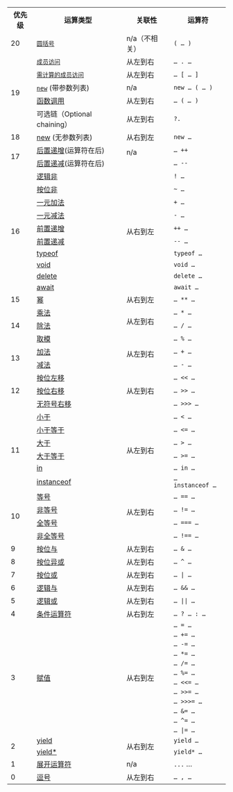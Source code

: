 <table class="fullwidth-table">
 <tbody>
  <tr>
   <th>优先级</th>
   <th>运算类型</th>
   <th>关联性</th>
   <th>运算符</th>
  </tr>
  <tr>
   <td>20</td>
   <td><a href="/zh-CN/docs/Web/JavaScript/Reference/Operators/Grouping" title="圆括号运算符 ( )&nbsp;用于控制表达式中的运算优先级。"><code>圆括号</code></a></td>
   <td>n/a（不相关）</td>
   <td><code>( … )</code></td>
  </tr>
  <tr>
   <td rowspan="5">19</td>
   <td><a href="/zh-CN/docs/Web/JavaScript/Reference/Operators/Property_Accessors#点符号表示法" title="属性访问器提供了两种方式用于访问一个对象的属性，它们分别是点号和方括号。"><code>成员访问</code></a></td>
   <td>从左到右</td>
   <td><code>… . …</code></td>
  </tr>
  <tr>
   <td><a href="/zh-CN/docs/Web/JavaScript/Reference/Operators/Property_Accessors#括号表示法" title="属性访问器提供了两种方式用于访问一个对象的属性，它们分别是点号和方括号。"><code>需计算的成员访问</code></a></td>
   <td>从左到右</td>
   <td><code>… [ … ]</code></td>
  </tr>
  <tr>
   <td><a href="/zh-CN/docs/Web/JavaScript/Reference/Operators/new" title="new&nbsp;运算符创建一个用户定义的对象类型的实例或具有构造函数的内置对象的实例。"><code>new</code></a> (带参数列表)</td>
   <td>n/a</td>
   <td><code>new … ( … )</code></td>
  </tr>
  <tr>
   <td><a href="https://developer.mozilla.org/zh-CN/docs/Web/JavaScript/Guide/Functions" title="JavaScript/Reference/Operators/Special_Operators/function_call">函数调用</a></td>
   <td>从左到右</td>
   <td><code>… (&nbsp;<var>…&nbsp;</var>)</code></td>
  </tr>
  <tr>
   <td><a class="new" rel="nofollow" title="该页面尚未创建。">可选链（Optional chaining）</a></td>
   <td>从左到右</td>
   <td><code>?.</code></td>
  </tr>
  <tr>
   <td rowspan="1">18</td>
   <td><a href="https://developer.mozilla.org/zh-CN/docs/Web/JavaScript/Reference/Operators/new" title="JavaScript/Reference/Operators/Special_Operators/new_Operator">new</a>&nbsp;(无参数列表)</td>
   <td>从右到左</td>
   <td><code>new …</code></td>
  </tr>
  <tr>
   <td rowspan="2">17</td>
   <td><a href="https://developer.mozilla.org/zh-CN/docs/Web/JavaScript/Reference/Operators/Arithmetic_Operators#Increment" title="JavaScript/Reference/Operators/Arithmetic_Operators">后置递增</a>(运算符在后)</td>
   <td colspan="1" rowspan="2">n/a<br>
    &nbsp;</td>
   <td><code>… ++</code></td>
  </tr>
  <tr>
   <td><a href="https://developer.mozilla.org/zh-CN/docs/Web/JavaScript/Reference/Operators/Arithmetic_Operators#Decrement" title="JavaScript/Reference/Operators/Arithmetic_Operators">后置递减</a>(运算符在后)</td>
   <td><code>… --</code></td>
  </tr>
  <tr>
   <td colspan="1" rowspan="10">16</td>
   <td><a href="https://developer.mozilla.org/zh-CN/docs/Web/JavaScript/Reference/Operators/Logical_Operators#Logical_NOT">逻辑非</a></td>
   <td colspan="1" rowspan="10">从右到左</td>
   <td><code>! …</code></td>
  </tr>
  <tr>
   <td><a href="https://developer.mozilla.org/zh-CN/docs/Web/JavaScript/Reference/Operators/Bitwise_Operators#Bitwise_NOT" title="JavaScript/Reference/Operators/Bitwise_Operators">按位非</a></td>
   <td><code>~ …</code></td>
  </tr>
  <tr>
   <td><a href="https://developer.mozilla.org/zh-CN/docs/Web/JavaScript/Reference/Operators/Arithmetic_Operators#Unary_plus" title="JavaScript/Reference/Operators/Arithmetic_Operators">一元加法</a></td>
   <td><code>+ …</code></td>
  </tr>
  <tr>
   <td><a href="https://developer.mozilla.org/zh-CN/docs/Web/JavaScript/Reference/Operators/Arithmetic_Operators#Unary_negation" title="JavaScript/Reference/Operators/Arithmetic_Operators">一元减法</a></td>
   <td><code>- …</code></td>
  </tr>
  <tr>
   <td><a href="https://developer.mozilla.org/zh-CN/docs/Web/JavaScript/Reference/Operators/Arithmetic_Operators#Increment" title="JavaScript/Reference/Operators/Arithmetic_Operators">前置递增</a></td>
   <td><code>++ …</code></td>
  </tr>
  <tr>
   <td><a href="https://developer.mozilla.org/zh-CN/docs/Web/JavaScript/Reference/Operators/Arithmetic_Operators#Decrement" title="JavaScript/Reference/Operators/Arithmetic_Operators">前置递减</a></td>
   <td><code>-- …</code></td>
  </tr>
  <tr>
   <td><a href="https://developer.mozilla.org/zh-CN/docs/Web/JavaScript/Reference/Operators/typeof" title="JavaScript/Reference/Operators/Special_Operators/typeof_Operator">typeof</a></td>
   <td><code>typeof …</code></td>
  </tr>
  <tr>
   <td><a href="https://developer.mozilla.org/zh-CN/docs/Web/JavaScript/Reference/Operators/void" title="JavaScript/Reference/Operators/Special_Operators/void_Operator">void</a></td>
   <td><code>void …</code></td>
  </tr>
  <tr>
   <td><a href="https://developer.mozilla.org/zh-CN/docs/Web/JavaScript/Reference/Operators/delete" title="JavaScript/Reference/Operators/Special_Operators/delete_Operator">delete</a></td>
   <td><code>delete …</code></td>
  </tr>
  <tr>
   <td><a href="https://developer.mozilla.org/en-US/docs/Web/JavaScript/Reference/Operators/await">await</a></td>
   <td><code>await …</code></td>
  </tr>
  <tr>
   <td>15</td>
   <td><a href="https://developer.mozilla.org/zh-CN/docs/Web/JavaScript/Reference/Operators/Arithmetic_Operators#Exponentiation" title="JavaScript/Reference/Operators/Arithmetic_Operators">幂</a></td>
   <td>从右到左</td>
   <td><code>…&nbsp;**&nbsp;…</code></td>
  </tr>
  <tr>
   <td rowspan="3">14</td>
   <td><a href="https://developer.mozilla.org/zh-CN/docs/Web/JavaScript/Reference/Operators/Arithmetic_Operators#Multiplication" title="JavaScript/Reference/Operators/Arithmetic_Operators">乘法</a></td>
   <td colspan="1" rowspan="3">从左到右<br>
    &nbsp;</td>
   <td><code>… *&nbsp;…</code></td>
  </tr>
  <tr>
   <td><a href="https://developer.mozilla.org/zh-CN/docs/Web/JavaScript/Reference/Operators/Arithmetic_Operators#Division" title="JavaScript/Reference/Operators/Arithmetic_Operators">除法</a></td>
   <td><code>… /&nbsp;…</code></td>
  </tr>
  <tr>
   <td><a href="https://developer.mozilla.org/zh-CN/docs/Web/JavaScript/Reference/Operators/Arithmetic_Operators#Remainder" title="JavaScript/Reference/Operators/Arithmetic_Operators">取模</a></td>
   <td><code>… %&nbsp;…</code></td>
  </tr>
  <tr>
   <td rowspan="2">13</td>
   <td><a href="https://developer.mozilla.org/zh-CN/docs/Web/JavaScript/Reference/Operators/Arithmetic_Operators#Addition" title="JavaScript/Reference/Operators/Arithmetic_Operators">加法</a></td>
   <td colspan="1" rowspan="2">从左到右<br>
    &nbsp;</td>
   <td><code>… +&nbsp;…</code></td>
  </tr>
  <tr>
   <td><a href="https://developer.mozilla.org/zh-CN/docs/Web/JavaScript/Reference/Operators/Arithmetic_Operators#Subtraction" title="JavaScript/Reference/Operators/Arithmetic_Operators">减法</a></td>
   <td><code>… -&nbsp;…</code></td>
  </tr>
  <tr>
   <td rowspan="3">12</td>
   <td><a href="https://developer.mozilla.org/zh-CN/docs/Web/JavaScript/Reference/Operators/Bitwise_Operators" title="JavaScript/Reference/Operators/Bitwise_Operators">按位左移</a></td>
   <td colspan="1" rowspan="3">从左到右</td>
   <td><code>… &lt;&lt;&nbsp;…</code></td>
  </tr>
  <tr>
   <td><a href="https://developer.mozilla.org/zh-CN/docs/Web/JavaScript/Reference/Operators/Bitwise_Operators" title="JavaScript/Reference/Operators/Bitwise_Operators">按位右移</a></td>
   <td><code>… &gt;&gt;&nbsp;…</code></td>
  </tr>
  <tr>
   <td><a href="https://developer.mozilla.org/zh-CN/docs/Web/JavaScript/Reference/Operators/Bitwise_Operators" title="JavaScript/Reference/Operators/Bitwise_Operators">无符号右移</a></td>
   <td><code>… &gt;&gt;&gt;&nbsp;…</code></td>
  </tr>
  <tr>
   <td rowspan="6">11</td>
   <td><a href="https://developer.mozilla.org/zh-CN/docs/Web/JavaScript/Reference/Operators/Comparison_Operators#Less_than_operator" title="JavaScript/Reference/Operators/Comparison_Operators">小于</a></td>
   <td colspan="1" rowspan="6">从左到右</td>
   <td><code>… &lt;&nbsp;…</code></td>
  </tr>
  <tr>
   <td><a href="https://developer.mozilla.org/zh-CN/docs/Web/JavaScript/Reference/Operators/Comparison_Operators#Less_than__or_equal_operator" title="JavaScript/Reference/Operators/Comparison_Operators">小于等于</a></td>
   <td><code>… &lt;=&nbsp;…</code></td>
  </tr>
  <tr>
   <td><a href="https://developer.mozilla.org/en-US/docs/Web/JavaScript/Reference/Operators/Comparison_Operators#Greater_than_operator" title="JavaScript/Reference/Operators/Comparison_Operators">大于</a></td>
   <td><code>… &gt;&nbsp;…</code></td>
  </tr>
  <tr>
   <td><a href="https://developer.mozilla.org/zh-CN/docs/Web/JavaScript/Reference/Operators/Comparison_Operators#Greater_than_or_equal_operator" title="JavaScript/Reference/Operators/Comparison_Operators">大于等于</a></td>
   <td><code>… &gt;=&nbsp;…</code></td>
  </tr>
  <tr>
   <td><a href="https://developer.mozilla.org/zh-CN/docs/Web/JavaScript/Reference/Operators/in" title="JavaScript/Reference/Operators/Special_Operators/in_Operator">in</a></td>
   <td><code>… in&nbsp;…</code></td>
  </tr>
  <tr>
   <td><a href="https://developer.mozilla.org/zh-CN/docs/Web/JavaScript/Reference/Operators/instanceof" title="JavaScript/Reference/Operators/Special_Operators/instanceof_Operator">instanceof</a></td>
   <td><code>… instanceof&nbsp;…</code></td>
  </tr>
  <tr>
   <td rowspan="4">10</td>
   <td><a href="https://developer.mozilla.org/zh-CN/docs/Web/JavaScript/Reference/Operators/Comparison_Operators#Equality" title="JavaScript/Reference/Operators/Comparison_Operators">等号</a></td>
   <td colspan="1" rowspan="4">从左到右<br>
    &nbsp;</td>
   <td><code>… ==&nbsp;…</code></td>
  </tr>
  <tr>
   <td><a href="https://developer.mozilla.org/zh-CN/docs/Web/JavaScript/Reference/Operators/Comparison_Operators#Inequality" title="JavaScript/Reference/Operators/Comparison_Operators">非等号</a></td>
   <td><code>… !=&nbsp;…</code></td>
  </tr>
  <tr>
   <td><a href="https://developer.mozilla.org/zh-CN/docs/Web/JavaScript/Reference/Operators/Comparison_Operators#Identity" title="JavaScript/Reference/Operators/Comparison_Operators">全等号</a></td>
   <td><code>… ===&nbsp;…</code></td>
  </tr>
  <tr>
   <td><a href="https://developer.mozilla.org/zh-CN/docs/Web/JavaScript/Reference/Operators/Comparison_Operators#Nonidentity" title="JavaScript/Reference/Operators/Comparison_Operators">非全等号</a></td>
   <td><code>… !==&nbsp;…</code></td>
  </tr>
  <tr>
   <td>9</td>
   <td><a href="https://developer.mozilla.org/zh-CN/docs/Web/JavaScript/Reference/Operators/Bitwise_Operators#Bitwise_AND" title="JavaScript/Reference/Operators/Bitwise_Operators">按位与</a></td>
   <td>从左到右</td>
   <td><code>… &amp;&nbsp;…</code></td>
  </tr>
  <tr>
   <td>8</td>
   <td><a href="https://developer.mozilla.org/zh-CN/docs/Web/JavaScript/Reference/Operators/Bitwise_Operators#Bitwise_XOR" title="JavaScript/Reference/Operators/Bitwise_Operators">按位异或</a></td>
   <td>从左到右</td>
   <td><code>… ^&nbsp;…</code></td>
  </tr>
  <tr>
   <td>7</td>
   <td><a href="https://developer.mozilla.org/zh-CN/docs/Web/JavaScript/Reference/Operators/Bitwise_Operators#Bitwise_OR" title="JavaScript/Reference/Operators/Bitwise_Operators">按位或</a></td>
   <td>从左到右</td>
   <td><code>… |&nbsp;…</code></td>
  </tr>
  <tr>
   <td>6</td>
   <td><a href="https://developer.mozilla.org/zh-CN/docs/Web/JavaScript/Reference/Operators/Logical_Operators#Logical_AND" title="JavaScript/Reference/Operators/Logical_Operators">逻辑与</a></td>
   <td>从左到右</td>
   <td><code>… &amp;&amp;&nbsp;…</code></td>
  </tr>
  <tr>
   <td>5</td>
   <td><a href="https://developer.mozilla.org/zh-CN/docs/Web/JavaScript/Reference/Operators/Logical_Operators#Logical_OR" title="JavaScript/Reference/Operators/Logical_Operators">逻辑或</a></td>
   <td>从左到右</td>
   <td><code>… ||&nbsp;…</code></td>
  </tr>
  <tr>
   <td>4</td>
   <td><a href="https://developer.mozilla.org/zh-CN/docs/Web/JavaScript/Reference/Operators/Conditional_Operator" title="JavaScript/Reference/Operators/Special_Operators/Conditional_Operator">条件运算符</a></td>
   <td>从右到左</td>
   <td><code>… ? … : …</code></td>
  </tr>
  <tr>
   <td rowspan="12">3</td>
   <td rowspan="12"><a href="https://developer.mozilla.org/zh-CN/docs/Web/JavaScript/Reference/Operators/Assignment_Operators" title="JavaScript/Reference/Operators/Assignment_Operators">赋值</a></td>
   <td rowspan="12">从右到左</td>
   <td><code>… =&nbsp;…</code></td>
  </tr>
  <tr>
   <td><code>… +=&nbsp;…</code></td>
  </tr>
  <tr>
   <td><code>… -=&nbsp;…</code></td>
  </tr>
  <tr>
   <td><code>… *=&nbsp;…</code></td>
  </tr>
  <tr>
   <td><code>… /=&nbsp;…</code></td>
  </tr>
  <tr>
   <td><code>… %=&nbsp;…</code></td>
  </tr>
  <tr>
   <td><code>… &lt;&lt;=&nbsp;…</code></td>
  </tr>
  <tr>
   <td><code>… &gt;&gt;=&nbsp;…</code></td>
  </tr>
  <tr>
   <td><code>… &gt;&gt;&gt;=&nbsp;…</code></td>
  </tr>
  <tr>
   <td><code>… &amp;=&nbsp;…</code></td>
  </tr>
  <tr>
   <td><code>… ^=&nbsp;…</code></td>
  </tr>
  <tr>
   <td><code>… |=&nbsp;…</code></td>
  </tr>
  <tr>
   <td colspan="1" rowspan="2">2</td>
   <td><a href="https://developer.mozilla.org/zh-CN/docs/Web/JavaScript/Reference/Operators/yield" title="JavaScript/Reference/Operators/yield">yield</a></td>
   <td colspan="1" rowspan="2">从右到左</td>
   <td><code>yield&nbsp;…</code></td>
  </tr>
  <tr>
   <td><a href="https://developer.mozilla.org/zh-CN/docs/Web/JavaScript/Reference/Operators/yield*" title="JavaScript/Reference/Operators/yield">yield*</a></td>
   <td><code>yield*&nbsp;…</code></td>
  </tr>
  <tr>
   <td>1</td>
   <td><a href="https://developer.mozilla.org/zh-CN/docs/Web/JavaScript/Reference/Operators/Spread_operator" title="JavaScript/Reference/Operators/Spread_operator">展开运算符</a></td>
   <td>n/a</td>
   <td><code>...</code>&nbsp;…</td>
  </tr>
  <tr>
   <td>0</td>
   <td><a href="https://developer.mozilla.org/zh-CN/docs/Web/JavaScript/Reference/Operators/Comma_Operator" title="JavaScript/Reference/Operators/Comma_Operator">逗号</a></td>
   <td>从左到右</td>
   <td><code>… ,&nbsp;…</code></td>
  </tr>
 </tbody>
</table>